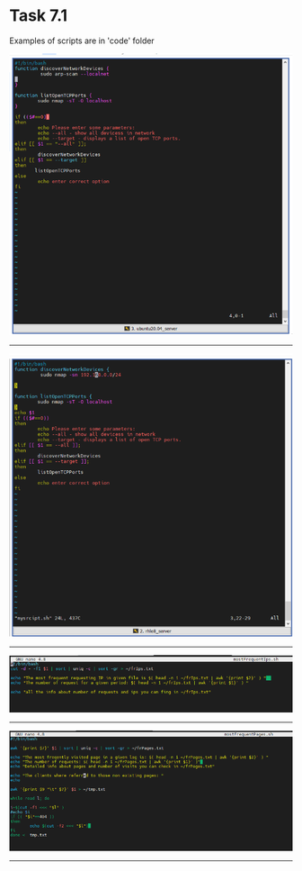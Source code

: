 # Task 7.1

Examples of scripts are in 'code' folder

![screenshot 1](screenshots/1.png)

__________________________________________

![screenshot 2](screenshots/2.png)

__________________________________________

![screenshot 3](screenshots/3.png)

__________________________________________

![screenshot 4](screenshots/4.png)

__________________________________________

